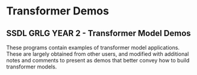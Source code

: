 # Transformer Demos
## SSDL GRLG YEAR 2 - Transformer Model Demos
These programs contain examples of transformer model applications. These are largely obtained from other users, and modified with additional notes and comments to present as demos that better convey how to build transformer models. 
